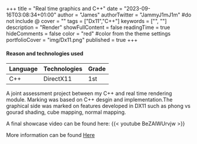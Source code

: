 +++
title = "Real time graphics and C++"
date = "2023-09-16T03:08:34+01:00"
author = "James"
authorTwitter = "JammyJ1mJ1m" #do not include @
cover = ""
tags = ["Dx11","C++"]
keywords = ["", ""]
description = "Render"
showFullContent = false
readingTime = true
hideComments = false
color = "red" #color from the theme settings
portfolioCover = "img/Dx11.png"
published = true
+++


#### Reason and technologies used
| Language    | Technologies|Grade
| ----------- | ----------- | ----------- |
| C++          |DirectX11   | 1st

A joint assessment project between my C++ and real time rendering module.
Marking was based on C++ desgin and implementation.The graphical side was marked on features developed in DX11 such as phong vs gourad shading, cube mapping, normal mapping.

A final showcase video can be found here:
{{< youtube BeZAlWUrvjw >}}


More information can be found [Here](/posts/dx11assessment/)